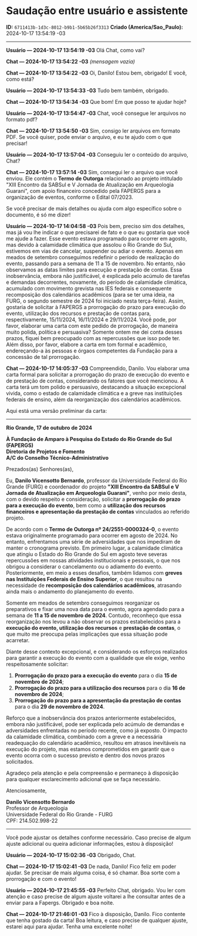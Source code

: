 # Saudação entre usuário e assistente

**ID:** `6711413b-1d3c-8012-b9b1-5b65b26f3313`
**Criado (America/Sao_Paulo):** 2024-10-17 13:54:19 -03

---

**Usuário — 2024-10-17 13:54:19 -03**
Olá Chat, como vai?

**Chat — 2024-10-17 13:54:22 -03**
_(mensagem vazia)_

**Chat — 2024-10-17 13:54:22 -03**
Oi, Danilo! Estou bem, obrigado! E você, como está?

**Usuário — 2024-10-17 13:54:33 -03**
Tudo bem também, obrigado.

**Chat — 2024-10-17 13:54:34 -03**
Que bom! Em que posso te ajudar hoje?

**Usuário — 2024-10-17 13:54:47 -03**
Chat, você consegue ler arquivos no formato pdf?

**Chat — 2024-10-17 13:54:50 -03**
Sim, consigo ler arquivos em formato PDF. Se você quiser, pode enviar o arquivo, e eu te ajudo com o que precisar!

**Usuário — 2024-10-17 13:57:04 -03**
Conseguiu ler o conteúdo do arquivo, Chat?

**Chat — 2024-10-17 13:57:14 -03**
Sim, consegui ler o arquivo que você enviou. Ele contém o **Termo de Outorga** relacionado ao projeto intitulado "XIII Encontro da SABSul e V Jornada de Atualização em Arqueologia Guarani", com apoio financeiro concedido pela FAPERGS para a organização de eventos, conforme o Edital 07/2023.

Se você precisar de mais detalhes ou ajuda com algo específico sobre o documento, é só me dizer!

**Usuário — 2024-10-17 14:04:58 -03**
Pois bem, preciso sim dos detalhes, mas já vou lhe indicar o que precisarei de fato e o que eu gostaria que você me ajude a fazer. Esse evento estava programado para ocorrer em agosto, mas devido à calamidade climática que assolou o Rio Grande do Sul, estivemos em vias de cancelar, suspender ou adiar o evento. Apenas em meados de setembro conseguimos redefinir o período de realização do evento, passando para a semana de 11 a 15 de novembro. No entanto, não observamos as datas limites para execução e prestação de contas. Essa inobservância, embora não justificável, é explicada pelo acúmulo de tarefas e demandas decorrentes, novamente, do período de calamidade climática, acumulado com movimento grevista nas IES federais e consequente recomposição dos calendários acadêmicos (para se ter uma ideia, na FURG, o segundo semestre de 2024 foi iniciado nesta terça-feira). Assim, gostaria de solicitar à FAPERGS a prorrogação do prazo para execução do evento, utilização dos recursos e prestação de contas para, respectivamente, 15/11/2024, 16/11/2024 e 29/11/2024. Você pode, por favor, elaborar uma carta com este pedido de prorrogação, de maneira muito polida, política e persuasiva? Somente ontem me dei conta desses prazos, fiquei bem preocupado com as repercussões que isso pode ter. Além disso, por favor, elabore a carta em tom formal e acadêmico, endereçando-a às pessoas e órgaos competentes da Fundação para a concessão de tal prorrogação.

**Chat — 2024-10-17 14:05:37 -03**
Compreendido, Danilo. Vou elaborar uma carta formal para solicitar a prorrogação do prazo de execução do evento e de prestação de contas, considerando os fatores que você mencionou. A carta terá um tom polido e persuasivo, destacando a situação excepcional vivida, como o estado de calamidade climática e a greve nas instituições federais de ensino, além da reorganização dos calendários acadêmicos.

Aqui está uma versão preliminar da carta:

---

**Rio Grande, 17 de outubro de 2024**

**À Fundação de Amparo à Pesquisa do Estado do Rio Grande do Sul (FAPERGS)**  
**Diretoria de Projetos e Fomento**  
**A/C do Conselho Técnico-Administrativo**

Prezados(as) Senhores(as),

Eu, **Danilo Vicensotto Bernardo**, professor da Universidade Federal do Rio Grande (FURG) e coordenador do projeto **"XIII Encontro da SABSul e V Jornada de Atualização em Arqueologia Guarani"**, venho por meio desta, com o devido respeito e consideração, solicitar a **prorrogação do prazo para a execução do evento**, bem como a **utilização dos recursos financeiros e apresentação da prestação de contas** vinculados ao referido projeto.

De acordo com o **Termo de Outorga nº 24/2551-0000324-0**, o evento estava originalmente programado para ocorrer em agosto de 2024. No entanto, enfrentamos uma série de adversidades que nos impediram de manter o cronograma previsto. Em primeiro lugar, a calamidade climática que atingiu o Estado do Rio Grande do Sul em agosto teve severas repercussões em nossas atividades institucionais e pessoais, o que nos obrigou a considerar o cancelamento ou o adiamento do evento. Posteriormente, em meio a esses desafios, também lidamos com **greves nas Instituições Federais de Ensino Superior**, o que resultou na necessidade de **recomposição dos calendários acadêmicos**, atrasando ainda mais o andamento do planejamento do evento. 

Somente em meados de setembro conseguimos reorganizar os preparativos e fixar uma nova data para o evento, agora agendado para a semana de **11 a 15 de novembro de 2024**. Contudo, reconheço que essa reorganização nos levou a não observar os prazos estabelecidos para a **execução do evento, utilização dos recursos** e **prestação de contas**, o que muito me preocupa pelas implicações que essa situação pode acarretar.

Diante desse contexto excepcional, e considerando os esforços realizados para garantir a execução do evento com a qualidade que ele exige, venho respeitosamente solicitar:

1. **Prorrogação do prazo para a execução do evento** para o dia **15 de novembro de 2024**;
2. **Prorrogação do prazo para a utilização dos recursos** para o dia **16 de novembro de 2024**;
3. **Prorrogação do prazo para a apresentação da prestação de contas** para o dia **29 de novembro de 2024**.

Reforço que a inobservância dos prazos anteriormente estabelecidos, embora não justificável, pode ser explicada pelo acúmulo de demandas e adversidades enfrentadas no período recente, como já exposto. O impacto da calamidade climática, combinado com a greve e a necessária readequação do calendário acadêmico, resultou em atrasos inevitáveis na execução do projeto, mas estamos comprometidos em garantir que o evento ocorra com o sucesso previsto e dentro dos novos prazos solicitados.

Agradeço pela atenção e pela compreensão e permaneço à disposição para qualquer esclarecimento adicional que se faça necessário.

Atenciosamente,

**Danilo Vicensotto Bernardo**  
Professor de Arqueologia  
Universidade Federal do Rio Grande - FURG  
CPF: 214.502.998-22

---

Você pode ajustar os detalhes conforme necessário. Caso precise de algum ajuste adicional ou queira adicionar informações, estou à disposição!

**Usuário — 2024-10-17 15:02:36 -03**
Obrigado, Chat.

**Chat — 2024-10-17 15:02:41 -03**
De nada, Danilo! Fico feliz em poder ajudar. Se precisar de mais alguma coisa, é só chamar. Boa sorte com a prorrogação e com o evento!

**Usuário — 2024-10-17 21:45:55 -03**
Perfeito Chat, obrigado. Vou ler com atenção e caso precise de algum ajuste voltarei a lhe consultar antes de a enviar para a Fapergs. Obrigado e boa noite.

**Chat — 2024-10-17 21:46:01 -03**
Fico à disposição, Danilo. Fico contente que tenha gostado da carta! Boa leitura, e caso precise de qualquer ajuste, estarei aqui para ajudar. Tenha uma excelente noite!
